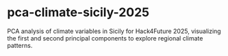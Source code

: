 # pca-climate-sicily-2025
PCA analysis of climate variables in Sicily for Hack4Future 2025, visualizing the first and second principal components to explore regional climate patterns.
